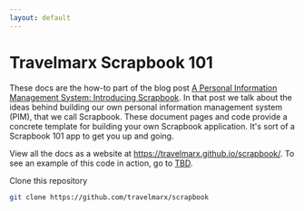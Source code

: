 ```yaml
---
layout: default
---
```


# Travelmarx Scrapbook 101

These docs are the how-to part of the blog post 
[A Personal Information Management System: Introducing Scrapbook][blog].
In that post we talk about the ideas behind building our own personal information management system (PIM), that we call Scrapbook. These
document pages and code provide a concrete template for building your own Scrapbook application. It's sort of a Scrapbook 101 app to get
you up and going.

View all the docs as a website at https://travelmarx.github.io/scrapbook/. To see an example of this code in action, go to [TBD][demo]. 

Clone this repository
```bash
git clone https://github.com/travelmarx/scrapbook
```

[web]: https://travelmarx.github.io/scrapbook/
[blog]: http://blog.travelmarx.com/2017/12/a-personal-information-management-system-introducing-scrapbook.html
[demo]: http://www.travelmarx.com/
